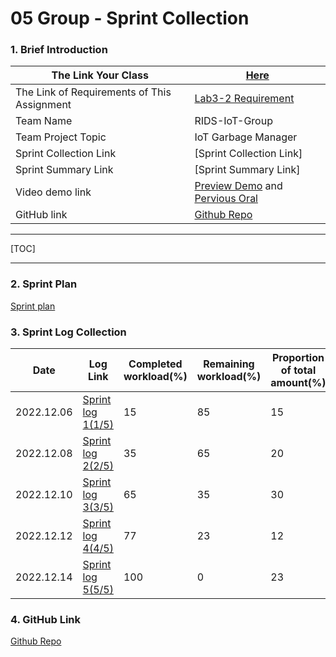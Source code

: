# 05 Group - Sprint Collection

### 1. Brief Introduction

| **The Link Your Class**                     | [Here](https://bbs.csdn.net/forums/MUEE308FZU202201)         |
| ------------------------------------------- | ------------------------------------------------------------ |
| The Link of Requirements of This Assignment | [Lab3-2 Requirement](https://bbs.csdn.net/topics/610142480)  |
| Team Name                                   | RIDS-IoT-Group                                               |
| Team Project Topic                          | IoT Garbage Manager                                          |
| Sprint Collection Link                      | [Sprint Collection Link]                                     |
| Sprint Summary Link                         | [Sprint Summary Link]                                        |
| Video demo link                             | [Preview Demo](https://www.bilibili.com/video/BV1314y1J7Ea) and [Pervious Oral](https://www.bilibili.com/video/BV1jv4y1S7VQ/?share_source=copy_web&vd_source=c8936a3bacfd65375f9e88b3bb9a12ba) |
| GitHub link                                 | [Github Repo](https://github.com/613HandsomeBoys/EE308FZ-IoT-Garbage-Manager) |

-----

[TOC]

-----

### 2. Sprint Plan

[Sprint plan](https://bbs.csdn.net/topics/610158237)



### 3. Sprint Log Collection

| Date       | Log Link                                                   | Completed workload(%) | Remaining workload(%) | Proportion of total amount(%) |
| ---------- | ---------------------------------------------------------- | --------------------- | --------------------- | ----------------------------- |
| 2022.12.06 | [Sprint log 1(1/5)](https://bbs.csdn.net/topics/610402880) | 15                    | 85                    | 15                            |
| 2022.12.08 | [Sprint log 2(2/5)](https://bbs.csdn.net/topics/610439617) | 35                    | 65                    | 20                            |
| 2022.12.10 | [Sprint log 3(3/5)](https://bbs.csdn.net/topics/610500363) | 65                    | 35                    | 30                            |
| 2022.12.12 | [Sprint log 4(4/5)](https://bbs.csdn.net/topics/610545006) | 77                    | 23                    | 12                            |
| 2022.12.14 | [Sprint log 5(5/5)](https://bbs.csdn.net/topics/610582564) | 100                   | 0                     | 23                            |



### 4. GitHub Link

[Github Repo](https://github.com/613HandsomeBoys/EE308FZ-IoT-Garbage-Manager)

